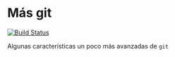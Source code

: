 # Más git

[![Build Status](https://travis-ci.org/JJ/masgit.svg?branch=1.3.1)](https://travis-ci.org/JJ/masgit)

Algunas características un poco más avanzadas de `git`

